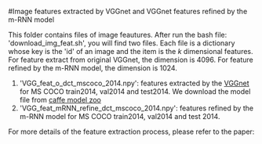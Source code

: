 #Image features extracted by VGGnet and VGGnet features refined by the m-RNN model

This folder contains files of image feautures.
After run the bash file: 'download_img_feat.sh', you will find two files.
Each file is a dictionary whose key is the 'id' of an image and the item is the *k* dimensional features.
For feature extract from original VGGnet, the dimension is 4096.
For feature refined by the m-RNN model, the dimension is 1024.

1. 'VGG_feat_o_dct_mscoco_2014.npy': features extracted by the [VGGnet](http://arxiv.org/abs/1409.1556) for MS COCO train2014, val2014 and test2014. We download the model file from [caffe model zoo](https://github.com/BVLC/caffe/wiki/Model-Zoo)
2. 'VGG_feat_mRNN_refine_dct_mscoco_2014.npy': features refined by the m-RNN model for MS COCO train2014, val2014 and test 2014.

For more details of the feature extraction process, please refer to the paper: []()
